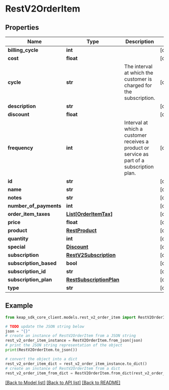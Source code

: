 # RestV2OrderItem


## Properties

Name | Type | Description | Notes
------------ | ------------- | ------------- | -------------
**billing_cycle** | **int** |  | [optional] 
**cost** | **float** |  | [optional] 
**cycle** | **str** | The interval at which the customer is charged for the subscription. | [optional] 
**description** | **str** |  | [optional] 
**discount** | **float** |  | [optional] 
**frequency** | **int** | Interval at which a customer receives a product or service as part of a subscription plan. | [optional] 
**id** | **str** |  | [optional] 
**name** | **str** |  | [optional] 
**notes** | **str** |  | [optional] 
**number_of_payments** | **int** |  | [optional] 
**order_item_taxes** | [**List[OrderItemTax]**](OrderItemTax.md) |  | [optional] 
**price** | **float** |  | [optional] 
**product** | [**RestProduct**](RestProduct.md) |  | [optional] 
**quantity** | **int** |  | [optional] 
**special** | [**Discount**](Discount.md) |  | [optional] 
**subscription** | [**RestV2Subscription**](RestV2Subscription.md) |  | [optional] 
**subscription_based** | **bool** |  | [optional] 
**subscription_id** | **str** |  | [optional] 
**subscription_plan** | [**RestSubscriptionPlan**](RestSubscriptionPlan.md) |  | [optional] 
**type** | **str** |  | [optional] 

## Example

```python
from keap_sdk_core_client.models.rest_v2_order_item import RestV2OrderItem

# TODO update the JSON string below
json = "{}"
# create an instance of RestV2OrderItem from a JSON string
rest_v2_order_item_instance = RestV2OrderItem.from_json(json)
# print the JSON string representation of the object
print(RestV2OrderItem.to_json())

# convert the object into a dict
rest_v2_order_item_dict = rest_v2_order_item_instance.to_dict()
# create an instance of RestV2OrderItem from a dict
rest_v2_order_item_from_dict = RestV2OrderItem.from_dict(rest_v2_order_item_dict)
```
[[Back to Model list]](../README.md#documentation-for-models) [[Back to API list]](../README.md#documentation-for-api-endpoints) [[Back to README]](../README.md)


